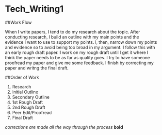 # Tech_Writing1

##Work Flow

When I write papers, I tend to do my research about the topic. After conducting research, I build an outline with my main points and the evidence I want to use to support my points. I, then, narrow down my points and evidence so to avoid being too broad in my argument. I follow this with an early rough draft paper. I work on my rough draft until I get it where I think the paper needs to be as far as quality goes. I try to have someone proofread my paper and give me some feedback. I finish by correcting my paper and writng the final draft.

##Order of Work

1. Research
2. Initial Outline
3. Secondary Outline
4. 1st Rough Draft
5. 2nd Rough Draft
6. Peer Edit/Proofread
7. Final Draft

*corrections are made all the way through the process*
**bold**
